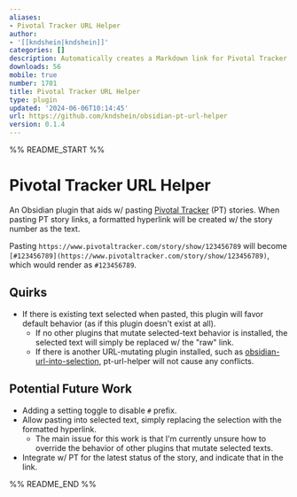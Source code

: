 ```yaml
---
aliases:
- Pivotal Tracker URL Helper
author:
- '[[kndshein|kndshein]]'
categories: []
description: Automatically creates a Markdown link for Pivotal Tracker stories.
downloads: 56
mobile: true
number: 1701
title: Pivotal Tracker URL Helper
type: plugin
updated: '2024-06-06T10:14:45'
url: https://github.com/kndshein/obsidian-pt-url-helper
version: 0.1.4
---
```


%% README_START %%

# Pivotal Tracker URL Helper

An Obsidian plugin that aids w/ pasting [Pivotal Tracker](https://www.pivotaltracker.com) (PT) stories. When pasting PT story links, a formatted hyperlink will be created w/ the story number as the text.

Pasting `https://www.pivotaltracker.com/story/show/123456789` will become `[#123456789](https://www.pivotaltracker.com/story/show/123456789)`, which would render as `#123456789`.

## Quirks

-   If there is existing text selected when pasted, this plugin will favor default behavior (as if this plugin doesn't exist at all).
    -   If no other plugins that mutate selected-text behavior is installed, the selected text will simply be replaced w/ the "raw" link.
    -   If there is another URL-mutating plugin installed, such as [obsidian-url-into-selection](https://github.com/denolehov/obsidian-url-into-selection), pt-url-helper will not cause any conflicts.

## Potential Future Work

-   Adding a setting toggle to disable `#` prefix.
-   Allow pasting into selected text, simply replacing the selection with the formatted hyperlink.
    -   The main issue for this work is that I'm currently unsure how to override the behavior of other plugins that mutate selected texts.
-   Integrate w/ PT for the latest status of the story, and indicate that in the link.


%% README_END %%